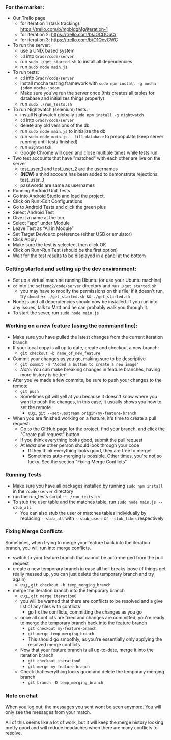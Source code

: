 ### For the marker:
- Our Trello page 
    - for iteration 1 (task tracking): https://trello.com/b/mpbIdgMg/iteration-1
    - for iteration 2: https://trello.com/b/JOCDOuCr
    - for iteration 3: https://trello.com/b/O1QovCWC
- To run the server:
    - use a UNIX based system
    - `cd` into `Gradr/code/server`
    - run `sudo ./get_started.sh` to install all dependencies
    - run `sudo node main.js`
- To run tests:
    - `cd` into `Gradr/code/server`
    - install mocha testing framework with `sudo npm install -g mocha jsdom mocha-jsdom`
    - Make sure you've run the server once (this creates all tables for database and initializes things properly)
    - run `sudo ./run_tests.sh`
- To run Nightwatch (selenium) tests:
    - install Nighwatch globally `sudo npm install -g nightwatch`
    - `cd` into `Gradr/code/server`
    - delete any old versions of the db
    - run `sudo node main.js` to initialize the db
    - run `sudo node main.js --fill_database` to prepopulate (keep server running until tests finished)
    - run `nightwatch`
    - Google Chrome will open and close multiple times while tests run
- Two test accounts that have "matched" with each other are live on the server
    - test_user_1 and test_user_2 are the usernames
    - **(NEW)** a third account has been added to demonstrate rejections: test_user_3
    - passwords are same as usernames
- Running Android Unit Tests
 - Go into Android Studio and load the project.
 - Click on Run>Edit Configurations
 - Go to Android Tests and click the green plus
 - Select Android Test
 - Give it a name at the top.
 - Select “app” under Module
 - Leave Test as “All in Module”
 - Set Target Device to preference (either USB or emulator)
 - Click Apply
 - Make sure the test is selected, then click OK
 - Click on Run>Run Test (should be the first option)
 - Wait for the test results to be displayed in a panel at the bottom

### Getting started and setting up the dev environment:
- Set up a virtual machine running Ubuntu (or use your Ubuntu machine)
- `cd` into the `softeng2/code/server` directory and run `./get_started.sh`
    - you may have to modify the permissions on this file; if it doesn't run, try `chmod +x ./get_started.sh && ./get_started.sh`
- Node.js and all dependencies should now be installed. If you run into any issues, talk to Matt and he can probably walk you through it.
- To start the sever, run `sudo node main.js`

### Working on a new feature (using the command line):
- Make sure you have pulled the latest changes from the current iteration branch
- If your local copy is all up to date, create and checkout a new branch:
    - `git checkout -b name_of_new_feature`
- Commit your changes as you go, making sure to be descriptive
  - `git commit -m "Added a button to create a new image"`
  - _Note_: You can make breaking changes in feature branches, having more history is better!
- After you've made a few commits, be sure to push your changes to the remote
  - `git push`
  - Sometimes git will yell at you because it doesn't know where you want to push the changes, in this case, it usually shows you how to set the remote
    - e.g., `git --set-upstream origin/my-feature-branch`
- When you are finished working on a feature, it's time to create a pull request:
  - Go to the GitHub page for the project, find your branch, and click the "Create pull request" button
  - If you think everything looks good, submit the pull request
  - At *least* one other person should look through your code
    - If they think everything looks good, they are free to merge!
    - Sometimes auto-merging is possible. Other times, you're not so lucky. See the section "Fixing Merge Conflicts"

### Running Tests
- Make sure you have all packages installed by running `sudo npm install` in the `/code/server` directory
- run the run_tests script -- `./run_tests.sh`
- To stub the user table and the matches table, run `sudo node main.js --stub_all`.
  - You can also stub the user or matches tables individually by replacing `--stub_all` with `--stub_users` or `--stub_likes` respectively
    
### Fixing Merge Conflicts
Sometimes, when trying to merge your feature back into the iteration branch, you will run into merge conflicts.

- switch to your feature branch that cannot be auto-merged from the pull request
- create a new temporary branch in case all hell breaks loose (if things get really messed up, you can just delete the temporary branch and try again)
  - e.g., `git checkout -b temp_merging_branch`
- merge the iteration branch into the temporary branch
  - e.g., `git merge iteration0`
  - you will be warned that there are conflicts to be resolved and a give list of any files with conflicts
    - go fix the conflicts, committing the changes as you go
  - once all conflicts are fixed and changes are committed, you're ready to merge the temporary branch back into the feature branch
    - `git checkout my-feature-branch`
    - `git merge temp_merging_branch`
    - This should go smoothly, as you're essentially only applying the resolved merge conflicts
  - Now that your feature branch is all up-to-date, merge it into the iteration branch
    - `git checkout iteration0`
    - `git merge my-feature-branch`
  - Check that everything looks good and delete the temporary merging branch
    - `git branch -D temp_merging_branch`

### Note on chat
When you log out, the messages you sent wont be seen anymore. You will only see the messages from your match.
    
All of this seems like a lot of work, but it will keep the merge history looking pretty good and will reduce headaches when there are many conflicts to resolve.
    
